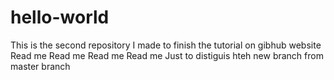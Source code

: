 # hello-world
This is the second repository I made to finish the tutorial on gibhub website
Read me Read me Read me Read me
Just to distiguis hteh new branch from master branch
